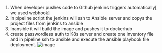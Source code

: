 1. When developer pushes code to Github jenkins triggers automatically[ we used webhook]
2. In pipeline script the jenkins will ssh to Ansible server and copys the project files from jenkins to ansible
3. Inansible it will build the image and pushes it to dockerhub
4. create passwordless auth to K8s server and create one inventory file and in pipeline ssh to ansible and execute the ansible playbook file deployment.
![image](https://user-images.githubusercontent.com/35370115/150634956-54357760-c5b9-445c-b444-5b69e98e83b8.png)
